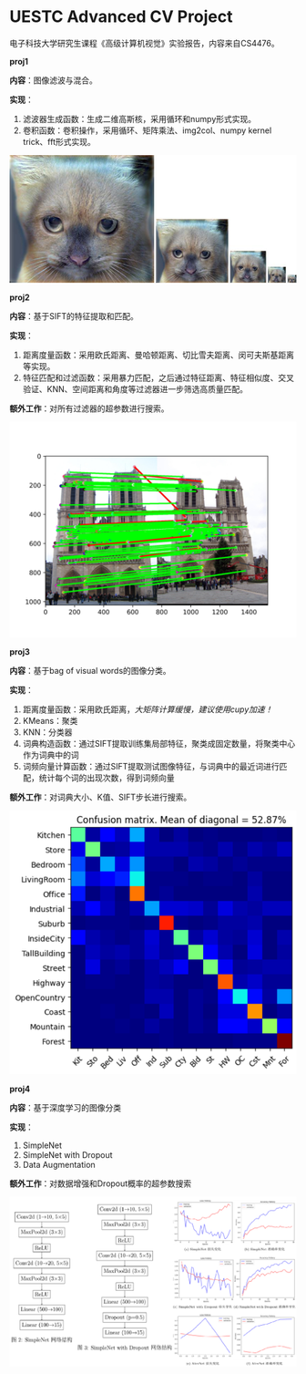 # UESTC Advanced CV Project

电子科技大学研究生课程《高级计算机视觉》实验报告，内容来自CS4476。

**proj1**

**内容**：图像滤波与混合。

**实现**：

1. 滤波器生成函数：生成二维高斯核，采用循环和numpy形式实现。
2. 卷积函数：卷积操作，采用循环、矩阵乘法、img2col、numpy kernel trick、fft形式实现。

![](examples/proj1.jpg)



**proj2**

**内容**：基于SIFT的特征提取和匹配。

**实现**：

1. 距离度量函数：采用欧氏距离、曼哈顿距离、切比雪夫距离、闵可夫斯基距离等实现。
2. 特征匹配和过滤函数：采用暴力匹配，之后通过特征距离、特征相似度、交叉验证、KNN、空间距离和角度等过滤器进一步筛选高质量匹配。

**额外工作**：对所有过滤器的超参数进行搜索。

![](examples/proj2.jpg)



**proj3**

**内容**：基于bag of visual words的图像分类。

**实现**：

1. 距离度量函数：采用欧氏距离，*大矩阵计算缓慢，建议使用cupy加速！*
2. KMeans：聚类
3. KNN：分类器
4. 词典构造函数：通过SIFT提取训练集局部特征，聚类成固定数量，将聚类中心作为词典中的词
5. 词频向量计算函数：通过SIFT提取测试图像特征，与词典中的最近词进行匹配，统计每个词的出现次数，得到词频向量

**额外工作**：对词典大小、K值、SIFT步长进行搜索。

![](examples/proj3.png)


**proj4**

**内容**：基于深度学习的图像分类

**实现**：

1. SimpleNet
2. SimpleNet with Dropout
3. Data Augmentation

**额外工作**：对数据增强和Dropout概率的超参数搜索

![](examples/proj4.png)